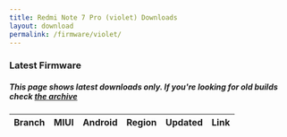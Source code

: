 ```yaml
---
title: Redmi Note 7 Pro (violet) Downloads
layout: download
permalink: /firmware/violet/
---
```


### Latest Firmware
##### This page shows latest downloads only. If you're looking for old builds check [the archive](/archive/firmware/violet/)


<div class="table-responsive-md" id="table-wrapper">
<table id="firmware" class="compact table table-striped table-hover table-sm">
    <thead class="thead-dark">
        <tr>
            <th>Branch</th>
            <th>MIUI</th>
            <th>Android</th>
            <th>Region</th>
            <th>Updated</th>
            <th>Link</th>
        </tr>
    </thead>
    <script>loadFirmwareDownloads('violet', 'latest')</script>
</table>
</div>
